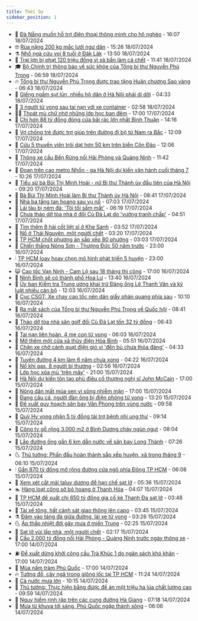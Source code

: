 ```yaml
---
title: Thời Sự
sidebar_position: 1
---
```


<!-- vnexpress-thoi-su:START -->
- 🦒 [Đà Nẵng muốn hỗ trợ điện thoại thông minh cho hộ nghèo](https://vnexpress.net/da-nang-muon-ho-tro-dien-thoai-thong-minh-cho-ho-ngheo-4771796.html) - 16:07 18/07/2024
- 🤓 [Rùa nặng 200 kg mắc lưới ngư dân](https://vnexpress.net/rua-nang-200-kg-mac-luoi-ngu-dan-4771798.html) - 15:26 18/07/2024
- ⚗️ [Nhổ ngà cứu voi 8 tuổi ở Đăk Lăk](https://vnexpress.net/nho-nga-cuu-voi-8-tuoi-o-dak-lak-4771805.html) - 13:50 18/07/2024
- 🌊 [Trại lợn bị phạt 120 triệu đồng vì xả bẩn làm cá chết](https://vnexpress.net/trai-lon-bi-phat-120-trieu-dong-vi-xa-ban-lam-ca-chet-4771750.html) - 11:41 18/07/2024
- 🎓 [Bộ Chính trị thông báo về sức khỏe của Tổng bí thư Nguyễn Phú Trọng](https://vnexpress.net/bo-chinh-tri-thong-bao-ve-suc-khoe-cua-tong-bi-thu-nguyen-phu-trong-4771603.html) - 06:59 18/07/2024
- 🔥 [Tổng bí thư Nguyễn Phú Trọng được trao tặng Huân chương Sao vàng](https://vnexpress.net/tong-bi-thu-nguyen-phu-trong-duoc-trao-tang-huan-chuong-sao-vang-4771595.html) - 06:43 18/07/2024
- 🦏 [Giếng ngầm sụt lún, nhiều hộ dân ở Hà Nội phải di dời](https://vnexpress.net/gieng-ngam-sut-lun-nhieu-ho-dan-o-ha-noi-phai-di-doi-4771515.html) - 04:33 18/07/2024
- 👺 [3 người tử vong sau tai nạn với xe container](https://vnexpress.net/3-nguoi-tu-vong-sau-tai-nan-voi-xe-container-4771443.html) - 02:58 18/07/2024
- 🧑‍🏫 [Thoát mù chữ nhờ những lớp học ban đêm](https://vnexpress.net/thoat-mu-chu-nho-nhung-lop-hoc-ban-dem-4770724.html) - 17:00 17/07/2024
- 🚦 [Chi hơn 88 tỷ đồng đóng cửa bãi rác lớn nhất Bình Thuận](https://vnexpress.net/chi-hon-88-ty-dong-dong-cua-bai-rac-lon-nhat-binh-thuan-4771336.html) - 14:16 17/07/2024
- 🎉 [Vợ chồng trẻ được trợ giúp trên đường đi bộ từ Nam ra Bắc](https://vnexpress.net/vo-chong-tre-duoc-tro-giup-tren-duong-di-bo-tu-nam-ra-bac-4771312.html) - 12:09 17/07/2024
- 🦒 [Cứu 5 thuyền viên trôi dạt hơn 50 km trên biển Côn Đảo](https://vnexpress.net/chim-tau-ca-4771329.html) - 12:06 17/07/2024
- 🤗 [Thông xe cầu Bến Rừng nối Hải Phòng và Quảng Ninh](https://vnexpress.net/thong-xe-cau-ben-rung-noi-hai-phong-va-quang-ninh-4771160.html) - 11:42 17/07/2024
- 💼 [Đoạn trên cao metro Nhổn - ga Hà Nội dự kiến vận hành cuối tháng 7](https://vnexpress.net/doan-tren-cao-metro-nhon-ga-ha-noi-du-kien-van-hanh-cuoi-thang-7-4771196.html) - 10:26 17/07/2024
- 🤩 [Tiểu sử bà Bùi Thị Minh Hoài - nữ Bí thư Thành ủy đầu tiên của Hà Nội](https://vnexpress.net/tieu-su-nu-bi-thu-thanh-uy-dau-tien-cua-ha-noi-4771274.html) - 09:20 17/07/2024
- 🤡 [Bà Bùi Thị Minh Hoài làm Bí thư Thành ủy Hà Nội](https://vnexpress.net/ba-bui-thi-minh-hoai-lam-bi-thu-thanh-uy-ha-noi-4770715.html) - 08:41 17/07/2024
- 💯 [Nhà ba tầng tan hoang sau vụ nổ](https://vnexpress.net/nha-ba-tang-tan-hoang-sau-vu-no-4771114.html) - 07:03 17/07/2024
- 👺 [Lái tàu bị ném đá: &#39;Tôi tối sầm mắt&#39;](https://vnexpress.net/lai-tau-bi-nem-da-toi-toi-sam-mat-4770813.html) - 06:19 17/07/2024
- 🌮 [Chưa tháo dỡ tòa nhà ở đồi Cù Đà Lạt do &#39;vướng tranh chấp&#39;](https://vnexpress.net/toa-nha-doi-cu-4771093.html) - 04:51 17/07/2024
- 🥸 [Tìm thêm 8 hài cốt liệt sĩ ở Khe Sanh](https://vnexpress.net/tim-them-8-hai-cot-liet-si-o-khe-sanh-4770902.html) - 03:52 17/07/2024
- 🐻 [Nổ ở Thái Nguyên, một người chết](https://vnexpress.net/no-o-thai-nguyen-mot-nguoi-chet-4771010.html) - 03:20 17/07/2024
- 👀 [TP HCM chốt phương án sắp xếp 80 phường](https://vnexpress.net/tp-hcm-chot-phuong-an-sap-xep-80-phuong-4770651.html) - 03:03 17/07/2024
- 🤔 [Chiến thắng Nông Sơn - Thượng Đức 50 năm trước](https://vnexpress.net/chien-thang-nong-son-thuong-duc-50-nam-truoc-4770500.html) - 23:00 16/07/2024
- 🕯 [TP HCM loay hoay chọn mô hình phát triển 5 huyện](https://vnexpress.net/tp-hcm-loay-hoay-chon-mo-hinh-phat-trien-5-huyen-4766506.html) - 23:00 16/07/2024
- 😺 [Cao tốc Vạn Ninh - Cam Lộ sau 18 tháng thi công](https://vnexpress.net/cao-toc-van-ninh-cam-lo-sau-18-thang-thi-cong-4769701.html) - 17:00 16/07/2024
- 🦆 [Ninh Bình sẽ có thành phố Hoa Lư](https://vnexpress.net/ninh-binh-se-co-thanh-pho-hoa-lu-4770836.html) - 13:40 16/07/2024
- 🧰 [Ủy ban Kiểm tra Trung ương khai trừ Đảng ông Lê Thanh Vân và kỷ luật nhiều cán bộ](https://vnexpress.net/ong-le-thanh-van-bi-khai-tru-dang-4770840.html) - 12:03 16/07/2024
- 🦍 [Cục CSGT: Xe chạy cao tốc nên dán giấy phản quang phía sau](https://vnexpress.net/cuc-csgt-xe-chay-cao-toc-nen-dan-giay-phan-quang-phia-sau-4770676.html) - 10:10 16/07/2024
- 🧰 [Ra mắt sách của Tổng bí thư Nguyễn Phú Trọng về Quốc hội](https://vnexpress.net/ra-mat-sach-cua-tong-bi-thu-nguyen-phu-trong-ve-quoc-hoi-4770699.html) - 08:41 16/07/2024
- 💃 [Tháo dỡ tòa nhà sân golf đồi Cù Đà Lạt tốn 32 tỷ đồng](https://vnexpress.net/thao-do-toa-nha-san-golf-doi-cu-da-lat-ton-32-ty-dong-4770628.html) - 06:43 16/07/2024
- 🧰 [Tai nạn liên hoàn, 4 mẹ con tử vong](https://vnexpress.net/tai-nan-lien-hoan-4-me-con-tu-vong-4770612.html) - 06:03 16/07/2024
- 🚀 [Mở thêm một cửa xả thủy điện Hòa Bình](https://vnexpress.net/mo-them-mot-cua-xa-thuy-dien-hoa-binh-4770604.html) - 05:51 16/07/2024
- 🎊 [Chặn xe chở cánh quạt điện gió vì &#39;đền bù chưa thỏa đáng&#39;](https://vnexpress.net/chan-xe-cho-canh-quat-dien-gio-vi-den-bu-chua-thoa-dang-4770483.html) - 04:33 16/07/2024
- 🤭 [Tuyến đường 4 km làm 6 năm chưa xong](https://vnexpress.net/tuyen-duong-4-km-lam-6-nam-chua-xong-4770291.html) - 04:22 16/07/2024
- 🤗 [Nổ khí gas, 8 người bị thương](https://vnexpress.net/no-khi-gas-8-nguoi-bi-thuong-4770510.html) - 02:56 16/07/2024
- 🌈 [Lớp học xóa mù &#39;trên mây&#39;](https://vnexpress.net/lop-hoc-xoa-mu-tren-may-4769915.html) - 21:00 15/07/2024
- 🦣 [Hà Nội dự kiến tôn tạo phù điêu cố thượng nghị sĩ John McCain](https://vnexpress.net/ha-noi-du-kien-ton-tao-phu-dieu-co-thuong-nghi-si-john-mccain-4770384.html) - 17:00 15/07/2024
- 🎡 [Nông dân mất mùa sen vì sông nhiễm mặn](https://vnexpress.net/nong-dan-mat-mua-sen-vi-song-nhiem-man-4770216.html) - 17:00 15/07/2024
- 🦏 [Đang câu cá, người đàn ông bị điện phóng tử vong](https://vnexpress.net/dang-cau-ca-nguoi-dan-ong-bi-dien-phong-tu-vong-4770380.html) - 13:20 15/07/2024
- 🎊 [Đề xuất quy hoạch sân bay Vân Phong trên vùng nước](https://vnexpress.net/de-xuat-quy-hoach-san-bay-van-phong-tren-vung-nuoc-4770314.html) - 09:58 15/07/2024
- 🫶 [Quỹ Hy vọng nhận 5 tỷ đồng tài trợ bệnh nhi ung thư](https://vnexpress.net/quy-hy-vong-nhan-5-ty-dong-tai-tro-benh-nhi-ung-thu-4769512.html) - 09:14 15/07/2024
- 🤔 [Công ty gỗ rộng 3.000 m2 ở Bình Dương cháy ngùn ngụt](https://vnexpress.net/cong-ty-go-rong-3-000-m2-o-binh-duong-chay-ngun-ngut-4770225.html) - 08:04 15/07/2024
- 🤠 [Lắp đường ống gần 6 km dẫn nước về sân bay Long Thành](https://vnexpress.net/lap-duong-ong-gan-6-km-dan-nuoc-ve-san-bay-long-thanh-4770208.html) - 07:26 15/07/2024
- 🌜 [Thủ tướng: Phấn đấu hoàn thành sắp xếp huyện, xã trong tháng 9](https://vnexpress.net/thu-tuong-phan-dau-hoan-thanh-sap-xep-huyen-xa-trong-thang-9-4770184.html) - 06:10 15/07/2024
- 🕯 [Gần 870 tỷ đồng mở rộng đường cửa ngõ phía Đông TP HCM](https://vnexpress.net/gan-870-ty-dong-mo-rong-duong-cua-ngo-phia-dong-tp-hcm-4770192.html) - 06:08 15/07/2024
- 🤔 [Xem xét cắt mái taluy dương để hạn chế sạt lở](https://vnexpress.net/xem-xet-cat-mai-taluy-duong-de-han-che-sat-lo-4770161.html) - 05:36 15/07/2024
- 🏊 [Hàng loạt công sở bỏ hoang ở Thanh Hóa](https://vnexpress.net/hang-loat-cong-so-bo-hoang-o-thanh-hoa-4769630.html) - 04:07 15/07/2024
- 🌮 [TP HCM đề xuất chi 650 tỷ đồng gia cố kè Thanh Đa sạt lở](https://vnexpress.net/tp-hcm-de-xuat-chi-650-ty-dong-gia-co-ke-thanh-da-sat-lo-4770075.html) - 03:48 15/07/2024
- 🫣 [Tài xế tông, hất cảnh sát giao thông lên capo](https://vnexpress.net/tai-xe-tong-hat-canh-sat-giao-thong-len-capo-4770113.html) - 03:45 15/07/2024
- ⚗️ [Đâm vào tảng đá giữa đường, lái xe tử vong](https://vnexpress.net/dam-vao-tang-da-giua-duong-lai-xe-tu-vong-4770084.html) - 03:26 15/07/2024
- 🌜 [Áp thấp nhiệt đới gây mưa ở miền Trung](https://vnexpress.net/ap-thap-nhiet-doi-gay-mua-o-mien-trung-4770022.html) - 02:25 15/07/2024
- 🌁 [Sạt lở vùi lấp nhà, một người chết](https://vnexpress.net/sat-lo-vui-lap-nha-mot-nguoi-chet-4770041.html) - 02:17 15/07/2024
- 🐲 [Cầu 2.000 tỷ đồng nối Hải Phòng - Quảng Ninh trước ngày thông xe](https://vnexpress.net/cau-2-000-ty-dong-noi-hai-phong-quang-ninh-truoc-ngay-thong-xe-4769799.html) - 17:00 14/07/2024
- ⛽️ [Đề xuất dừng khởi công cầu Trà Khúc 1 do ngân sách khó khăn](https://vnexpress.net/de-xuat-dung-khoi-cong-cau-tra-khuc-1-do-ngan-sach-kho-khan-4769914.html) - 17:00 14/07/2024
- 🗽 [Mùa nấm tràm Phú Quốc](https://vnexpress.net/mua-nam-tram-phu-quoc-4767871.html) - 17:00 14/07/2024
- 🔥 [Tường đổ, cây ngã trong giông lốc tại TP HCM](https://vnexpress.net/tuong-do-cay-nga-trong-giong-loc-tai-tp-hcm-4769899.html) - 11:24 14/07/2024
- 💯 [Cả nước mưa lớn](https://vnexpress.net/ca-nuoc-mua-lon-4769879.html) - 10:15 14/07/2024
- 🦆 [Thủ tướng: Thực hiện bằng được đề án một triệu ha lúa chất lượng cao](https://vnexpress.net/thu-tuong-thuc-hien-bang-duoc-de-an-mot-trieu-ha-lua-chat-luong-cao-4769873.html) - 09:59 14/07/2024
- 🫣 [Nguy hiểm rình rập trên các cung đường Hà Giang](https://vnexpress.net/nguy-hiem-rinh-rap-tren-cac-cung-duong-ha-giang-4769813.html) - 07:18 14/07/2024
- 🤡 [Mưa từ khuya tới sáng, Phú Quốc ngập thành sông](https://vnexpress.net/mua-tu-khuya-toi-sang-phu-quoc-ngap-thanh-song-4769814.html) - 06:06 14/07/2024<!-- vnexpress-thoi-su:END -->